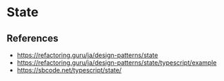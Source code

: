 # State

## References
- https://refactoring.guru/ja/design-patterns/state
- https://refactoring.guru/ja/design-patterns/state/typescript/example
- https://sbcode.net/typescript/state/
